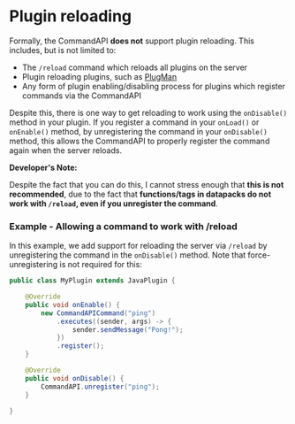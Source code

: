 # Plugin reloading

Formally, the CommandAPI **does not** support plugin reloading. This includes, but is not limited to:

* The `/reload` command which reloads all plugins on the server
* Plugin reloading plugins, such as [PlugMan](https://dev.bukkit.org/projects/plugman)
* Any form of plugin enabling/disabling process for plugins which register commands via the CommandAPI

Despite this, there is one way to get reloading to work using the `onDisable()` method in your plugin. If you register a command in your `onLoad()` or `onEnable()` method, by unregistering the command in your `onDisable()` method, this allows the CommandAPI to properly register the command again when the server reloads.

<div class="warning">

**Developer's Note:**

Despite the fact that you can do this, I cannot stress enough that **this is not recommended**, due to the fact that **functions/tags in datapacks do not work with `/reload`, even if you unregister the command**.

</div>

<div class="example">

### Example - Allowing a command to work with /reload

In this example, we add support for reloading the server via `/reload` by unregistering the command in the `onDisable()` method. Note that force-unregistering is not required for this:

```java
public class MyPlugin extends JavaPlugin {

    @Override
    public void onEnable() {
        new CommandAPICommand("ping")
            .executes((sender, args) -> {
                sender.sendMessage("Pong!");
            })
            .register();
    }

    @Override
    public void onDisable() {
        CommandAPI.unregister("ping");
    }

}
```

</div>